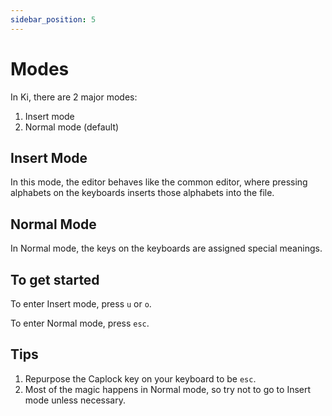 ```yaml
---
sidebar_position: 5
---
```


# Modes

In Ki, there are 2 major modes:

1. Insert mode
2. Normal mode (default)

## Insert Mode

In this mode, the editor behaves like the common editor, where pressing
alphabets on the keyboards inserts those alphabets into the file.

## Normal Mode

In Normal mode, the keys on the keyboards are assigned special meanings.

## To get started

To enter Insert mode, press `u` or `o`.

To enter Normal mode, press `esc`.

## Tips

1. Repurpose the Caplock key on your keyboard to be `esc`.
2. Most of the magic happens in Normal mode, so try not to go to Insert mode unless necessary.
